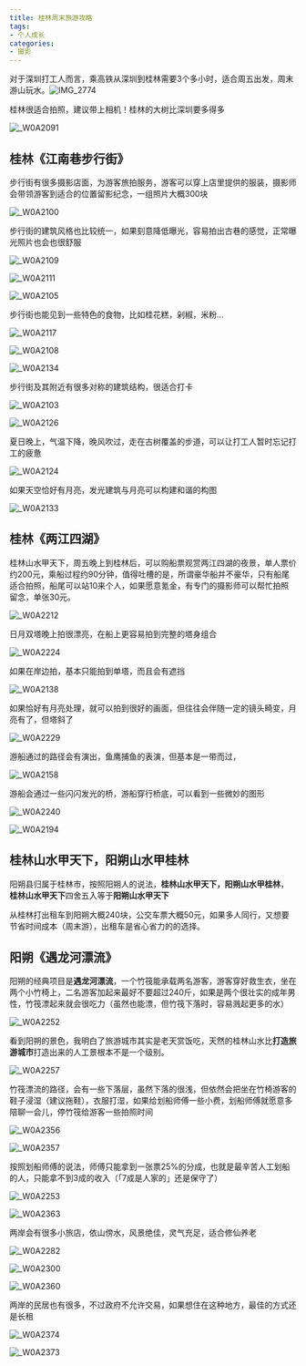 ```yaml
---
title: 桂林周末旅游攻略
tags:
- 个人成长
categories:
- 摄影
---
```




对于深圳打工人而言，乘高铁从深圳到桂林需要3个多小时，适合周五出发，周末游山玩水。![IMG_2774](https://cdn.fangyuanxiaozhan.com/assets/16859440224960ibpnGX3.jpeg)

桂林很适合拍照，建议带上相机！桂林的大树比深圳要多得多

![_W0A2091](https://cdn.fangyuanxiaozhan.com/assets/16859452663144QdaPAd2.jpeg)

## 桂林《江南巷步行街》



步行街有很多摄影店面，为游客旅拍服务，游客可以穿上店里提供的服装，摄影师会带领游客到适合的位置留影纪念，一组照片大概300块

![_W0A2100](https://cdn.fangyuanxiaozhan.com/assets/1685945318392wz0QfbRj.jpeg)

步行街的建筑风格也比较统一，如果刻意降低曝光，容易拍出古巷的感觉，正常曝光照片也会也很舒服

![_W0A2109](https://cdn.fangyuanxiaozhan.com/assets/1685946603639siDEhrPr.jpeg)



![_W0A2111](https://cdn.fangyuanxiaozhan.com/assets/1685946606619TEpYFQh2.jpeg)

![_W0A2105](https://cdn.fangyuanxiaozhan.com/assets/1685946719217pAKNmTmQ.jpeg)


步行街也能见到一些特色的食物，比如桂花糕，剁椒，米粉...

![_W0A2117](https://cdn.fangyuanxiaozhan.com/assets/168594669439141deKeJZ.jpeg)



![_W0A2108](https://cdn.fangyuanxiaozhan.com/assets/1685946705039e7YHKaf7.jpeg)

![_W0A2134](https://cdn.fangyuanxiaozhan.com/assets/1685946788333EKhX4x7S.jpeg)


步行街及其附近有很多对称的建筑结构，很适合打卡

![_W0A2103](https://cdn.fangyuanxiaozhan.com/assets/1685945779088NaDRaQTi.jpeg)



![_W0A2126](https://cdn.fangyuanxiaozhan.com/assets/1685946509570wRtJwKb6.jpeg)

夏日晚上，气温下降，晚风吹过，走在古树覆盖的步道，可以让打工人暂时忘记打工的疲惫

![_W0A2124](https://cdn.fangyuanxiaozhan.com/assets/1685946927355NKCZ1a57.jpeg)



如果天空恰好有月亮，发光建筑与月亮可以构建和谐的构图



![_W0A2133](https://cdn.fangyuanxiaozhan.com/assets/1685945659721xtJ0pi4t.jpeg)





## 桂林《两江四湖》

桂林山水甲天下，周五晚上到桂林后，可以购船票观赏两江四湖的夜景，单人票价约200元，乘船过程约90分钟，值得吐槽的是，所谓豪华船并不豪华，只有船尾适合拍照，船尾可以站10来个人，如果愿意氪金，有专门的摄影师可以帮忙拍照留念，单张30元。



![_W0A2212](https://cdn.fangyuanxiaozhan.com/assets/1685944626924N5daPHCD.jpeg)

日月双塔晚上拍很漂亮，在船上更容易拍到完整的塔身组合

![_W0A2224](https://cdn.fangyuanxiaozhan.com/assets/1685944632386Crp1nAp3.jpeg)



如果在岸边拍，基本只能拍到单塔，而且会有遮挡

![_W0A2138](https://cdn.fangyuanxiaozhan.com/assets/1685944793432A7DxBj6Q.jpeg)

如果恰好有月亮处理，就可以拍到很好的画面，但往往会伴随一定的镜头畸变，月亮有了，但塔斜了

![_W0A2229](https://cdn.fangyuanxiaozhan.com/assets/1685944638919bCxR4RRZ.jpeg)



游船通过的路径会有演出，鱼鹰捕鱼的表演，但基本是一带而过，

![_W0A2158](https://cdn.fangyuanxiaozhan.com/assets/1685944651427Ri3ym1Zk.jpeg)

游船会通过一些闪闪发光的桥，游船穿行桥底，可以看到一些微妙的图形

![_W0A2240](https://cdn.fangyuanxiaozhan.com/assets/1685945014798xcGNKj7r.jpeg)

![_W0A2194](https://cdn.fangyuanxiaozhan.com/assets/1685944936814bjpExFij.jpeg)


## 桂林山水甲天下，阳朔山水甲桂林

阳朔县归属于桂林市，按照阳朔人的说法，**桂林山水甲天下，阳朔山水甲桂林**， **桂林山水甲天下**四舍五入等于**阳朔山水甲天下**

从桂林打出租车到阳朔大概240块，公交车票大概50元，如果多人同行，又想要节省时间成本（周末游），出租车是省心省力的的选择。

## 阳朔《遇龙河漂流》

阳朔的经典项目是**遇龙河漂流**，一个竹筏能承载两名游客，游客穿好救生衣，坐在两个小竹椅上，二名游客加起来最好不要超过240斤，如果是两个很壮实的成年男性，竹筏漂起来就会很吃力（虽然也能漂，但竹筏下落时，容易溅起更多的水）


![_W0A2252](https://cdn.fangyuanxiaozhan.com/assets/1685946965138Yfs5tPXm.jpeg)

看到阳朔的景色，我明白了旅游城市其实是老天赏饭吃，天然的桂林山水比**打造旅游城市**打造出来的人工景根本不是一个级别。

![_W0A2257](https://cdn.fangyuanxiaozhan.com/assets/1685946984762hf8Sj0Fd.jpeg)


竹筏漂流的路径，会有一些下落层，虽然下落的很浅，但依然会把坐在竹椅游客的鞋子浸湿（建议拖鞋），衣服打湿，如果给划船师傅一些小费，划船师傅就愿意多陪聊一会儿，停竹筏给游客一些拍照时间

![_W0A2356](https://cdn.fangyuanxiaozhan.com/assets/1685947445127nmjfdd7Y.jpeg)

![_W0A2357](https://cdn.fangyuanxiaozhan.com/assets/1685947445153AGw8dynY.jpeg)


按照划船师傅的说法，师傅只能拿到一张票25%的分成，也就是最辛苦人工划船的人，只能拿不到3成的收入（「7成是人家的」还是保守了）

![_W0A2253](https://cdn.fangyuanxiaozhan.com/assets/16859478219951CSTyhxd.jpeg)



![_W0A2363](https://cdn.fangyuanxiaozhan.com/assets/16859478472316yrjJ3RQ.jpeg)


两岸会有很多小旅店，依山傍水，风景绝佳，灵气充足，适合修仙养老

![_W0A2282](https://cdn.fangyuanxiaozhan.com/assets/1685947888048wnnm8DHj.jpeg)

![_W0A2300](https://cdn.fangyuanxiaozhan.com/assets/1685947986380FmCC0HQB.jpeg)


![_W0A2360](https://cdn.fangyuanxiaozhan.com/assets/168594802356275Sw0DBB.jpeg)

两岸的民居也有很多，不过政府不允许交易，如果想住在这种地方，最佳的方式还是长租

![_W0A2374](https://cdn.fangyuanxiaozhan.com/assets/1685948048346Pe6R4Q5c.jpeg)

![_W0A2373](https://cdn.fangyuanxiaozhan.com/assets/1685948123823XMdywejH.jpeg)
